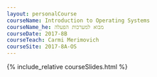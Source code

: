 ```yaml
---
layout: personalCourse
courseName: Introduction to Operating Systems
courseName_he: מבוא למערכות הפעלה
courseDate: 2017-8B
courseTeach: Carmi Merimovich
courseSite: 2017-8A-OS
---
```

{% include_relative courseSlides.html %}